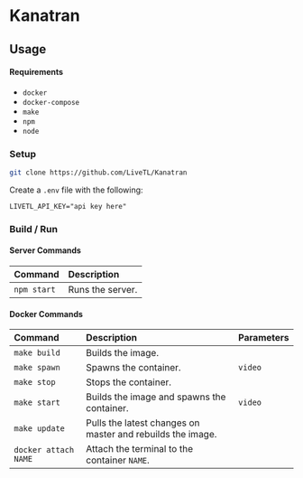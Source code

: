 # Kanatran

## Usage

#### Requirements
* `docker`
* `docker-compose`
* `make`
* `npm`
* `node`

### Setup
```bash
git clone https://github.com/LiveTL/Kanatran
```

Create a `.env` file with the following:
```env
LIVETL_API_KEY="api key here"
```

### Build / Run

#### Server Commands
| Command | Description |
|:--------|:------------|
| `npm start` | Runs the server. |

#### Docker Commands
| Command | Description | Parameters |
|:--------|:------------|:-----------|
| `make build` | Builds the image. |  |
| `make spawn` | Spawns the container. | `video` |
| `make stop` | Stops the container. |  |
| `make start` | Builds the image and spawns the container. | `video` |
| `make update` | Pulls the latest changes on master and rebuilds the image. |  |
| `docker attach NAME` | Attach the terminal to the container `NAME`. |  |
